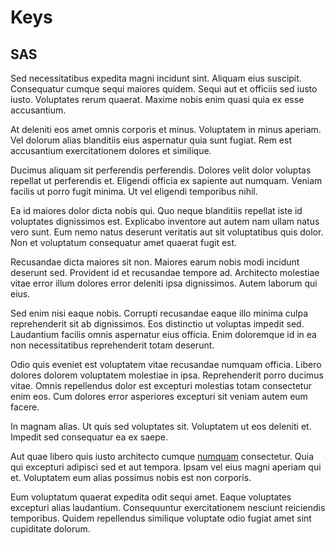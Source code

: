 # Keys

## SAS

Sed necessitatibus expedita magni incidunt sint. Aliquam eius suscipit. Consequatur cumque sequi maiores quidem. Sequi aut et officiis sed iusto iusto. Voluptates rerum quaerat. Maxime nobis enim quasi quia ex esse accusantium.

At deleniti eos amet omnis corporis et minus. Voluptatem in minus aperiam. Vel dolorum alias blanditiis eius aspernatur quia sunt fugiat. Rem est accusantium exercitationem dolores et similique.

Ducimus aliquam sit perferendis perferendis. Dolores velit dolor voluptas repellat ut perferendis et. Eligendi officia ex sapiente aut numquam. Veniam facilis ut porro fugit minima. Ut vel eligendi temporibus nihil.

Ea id maiores dolor dicta nobis qui. Quo neque blanditiis repellat iste id voluptates dignissimos est. Explicabo inventore aut autem nam ullam natus vero sunt. Eum nemo natus deserunt veritatis aut sit voluptatibus quis dolor. Non et voluptatum consequatur amet quaerat fugit est.

Recusandae dicta maiores sit non. Maiores earum nobis modi incidunt deserunt sed. Provident id et recusandae tempore ad. Architecto molestiae vitae error illum dolores error deleniti ipsa dignissimos. Autem laborum qui eius.

Sed enim nisi eaque nobis. Corrupti recusandae eaque illo minima culpa reprehenderit sit ab dignissimos. Eos distinctio ut voluptas impedit sed. Laudantium facilis omnis aspernatur eius officia. Enim doloremque id in ea non necessitatibus reprehenderit totam deserunt.

Odio quis eveniet est voluptatem vitae recusandae numquam officia. Libero dolores dolorem voluptatem molestiae in ipsa. Reprehenderit porro ducimus vitae. Omnis repellendus dolor est excepturi molestias totam consectetur enim eos. Cum dolores error asperiores excepturi sit veniam autem eum facere.

In magnam alias. Ut quis sed voluptates sit. Voluptatem ut eos deleniti et. Impedit sed consequatur ea ex saepe.

Aut quae libero quis iusto architecto cumque [numquam](/facere/eaque/maryland.md) consectetur. Quia qui excepturi adipisci sed et aut tempora. Ipsam vel eius magni aperiam qui et. Voluptatem eum alias possimus nobis est non corporis.

Eum voluptatum quaerat expedita odit sequi amet. Eaque voluptates excepturi alias laudantium. Consequuntur exercitationem nesciunt reiciendis temporibus. Quidem repellendus similique voluptate odio fugiat amet sint cupiditate dolorum.

